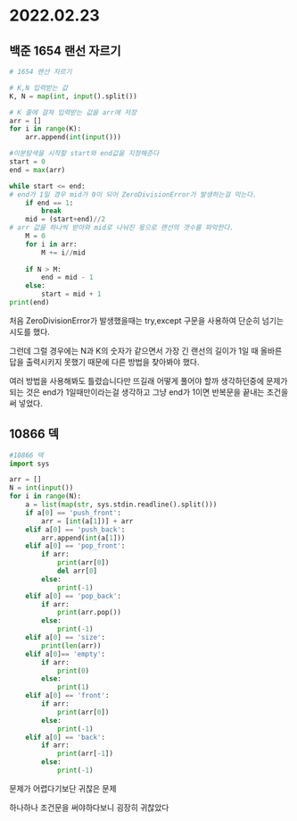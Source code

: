 # 2022.02.23

## 백준 1654 랜선 자르기

```python
# 1654 랜선 자르기

# K,N 입력받는 값
K, N = map(int, input().split())

# K 줄에 걸쳐 입력받는 값을 arr에 저장
arr = []
for i in range(K):
    arr.append(int(input()))

#이분탐색을 시작할 start와 end값을 지정해준다
start = 0
end = max(arr)

while start <= end:
# end가 1일 경우 mid가 0이 되어 ZeroDivisionError가 발생하는걸 막는다.
    if end == 1:
        break
    mid = (start+end)//2
# arr 값을 하나씩 받아와 mid로 나눠진 몫으로 랜선의 갯수를 파악한다. 
    M = 0
    for i in arr:
        M += i//mid
    
    if N > M:
        end = mid - 1
    else:
        start = mid + 1
print(end)
```

처음 ZeroDivisionError가 발생했을때는 try,except 구문을 사용하여 단순히 넘기는 시도를 했다.

그런데 그럴 경우에는 N과 K의 숫자가 같으면서 가장 긴 랜선의 길이가 1일 때 올바른 답을 출력시키지 못했기 때문에 다른 방법을 찾아봐야 했다.

여러 방법을 사용해봐도 틀렸습니다만 뜨길래 어떻게 풀어야 할까 생각하던중에 문제가 되는 것은 end가 1일때만이라는걸 생각하고 그냥 end가 1이면 반복문을 끝내는 조건을 써 넣었다.



## 10866 덱

```python
#10866 덱
import sys

arr = []
N = int(input())
for i in range(N):
    a = list(map(str, sys.stdin.readline().split()))
    if a[0] == 'push_front':
        arr = [int(a[1])] + arr
    elif a[0] == 'push_back':
        arr.append(int(a[1]))
    elif a[0] == 'pop_front':
        if arr:
            print(arr[0])
            del arr[0]
        else:
            print(-1)
    elif a[0] == 'pop_back':
        if arr:
            print(arr.pop())
        else:
            print(-1)
    elif a[0] == 'size':
        print(len(arr))
    elif a[0]== 'empty':
        if arr:
            print(0)
        else:
            print(1)
    elif a[0] == 'front':
        if arr:
            print(arr[0])
        else:
            print(-1)
    elif a[0] == 'back':
        if arr:
            print(arr[-1])
        else:
            print(-1)
```

문제가 어렵다기보단 귀찮은 문제

하나하나 조건문을 써야하다보니 굉장히 귀찮았다